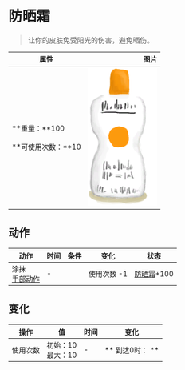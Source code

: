 # 防晒霜  
> 让你的皮肤免受阳光的伤害，避免晒伤。  
  
  属性  |   图片   
 ----  |  ----:   
 **重量：**100<br><br>**可使用次数：**10  |  ![](Sprite/Sunscreen.png)   
  
## 动作  
动作  |  时间  |  条件  |  变化  |  状态  
----  |  ----  |  ----  |  ----  |  ----  
涂抹<br>[手部动作](HandAction.md)  |  -  |    |  使用次数  -1<br>  |  [防晒霜](SunScreenApplied.md)+100  
## 变化   
操作  |  值  |  时间  |  变化  
----  |  ----  |  ----  |  ----  
使用次数  |  初始：10<br>最大：10  |  -  |  ** 到达0时： **  

